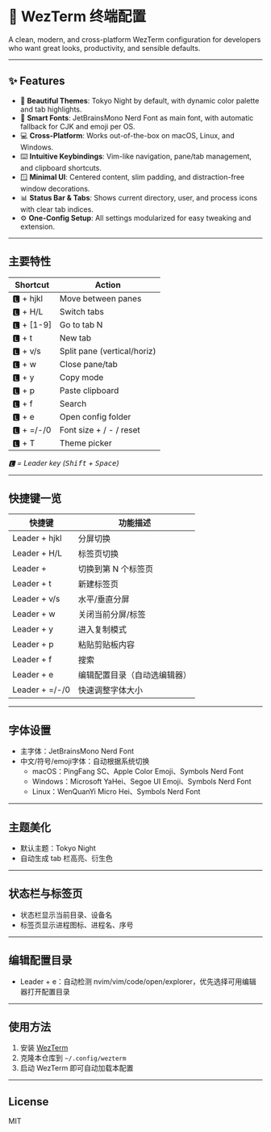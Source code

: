 # 🌈 WezTerm 终端配置

A clean, modern, and cross-platform WezTerm configuration
for developers who want great looks,
productivity, and sensible defaults.

---

## ✨ Features

- 🎨 **Beautiful Themes**:
  Tokyo Night by default, with dynamic color palette and tab highlights.
- 📝 **Smart Fonts**:
  JetBrainsMono Nerd Font as main font,
  with automatic fallback for CJK and emoji per OS.
- 💻 **Cross-Platform**:
  Works out-of-the-box on macOS, Linux, and Windows.
- ⌨️ **Intuitive Keybindings**:
  Vim-like navigation, pane/tab management, and clipboard shortcuts.
- 🪟 **Minimal UI**:
  Centered content, slim padding, and distraction-free window decorations.
- 📊 **Status Bar & Tabs**:
  Shows current directory, user, and process icons with clear tab indices.
- ⚙️ **One-Config Setup**:
  All settings modularized for easy tweaking and extension.

---

## 主要特性

| Shortcut  | Action                      |
| --------- | --------------------------- |
| 🅻 + hjkl  | Move between panes          |
| 🅻 + H/L   | Switch tabs                 |
| 🅻 + [1-9] | Go to tab N                 |
| 🅻 + t     | New tab                     |
| 🅻 + v/s   | Split pane (vertical/horiz) |
| 🅻 + w     | Close pane/tab              |
| 🅻 + y     | Copy mode                   |
| 🅻 + p     | Paste clipboard             |
| 🅻 + f     | Search                      |
| 🅻 + e     | Open config folder          |
| 🅻 + =/-/0 | Font size + / - / reset     |
| 🅻 + T     | Theme picker                |

_🅻 = Leader key (<kbd>Shift</kbd> + <kbd>Space</kbd>)_

---

## 快捷键一览

| 快捷键            | 功能描述                     |
| ----------------- | ---------------------------- |
| Leader + hjkl     | 分屏切换                     |
| Leader + H/L      | 标签页切换                   |
| Leader + <Number> | 切换到第 N 个标签页          |
| Leader + t        | 新建标签页                   |
| Leader + v/s      | 水平/垂直分屏                |
| Leader + w        | 关闭当前分屏/标签            |
| Leader + y        | 进入复制模式                 |
| Leader + p        | 粘贴剪贴板内容               |
| Leader + f        | 搜索                         |
| Leader + e        | 编辑配置目录（自动选编辑器） |
| Leader + =/-/0    | 快速调整字体大小             |

---

## 字体设置
- 主字体：JetBrainsMono Nerd Font
- 中文/符号/emoji字体：自动根据系统切换
  - macOS：PingFang SC、Apple Color Emoji、Symbols Nerd Font
  - Windows：Microsoft YaHei、Segoe UI Emoji、Symbols Nerd Font
  - Linux：WenQuanYi Micro Hei、Symbols Nerd Font

---

## 主题美化
- 默认主题：Tokyo Night
- 自动生成 tab 栏高亮、衍生色

---

## 状态栏与标签页
- 状态栏显示当前目录、设备名
- 标签页显示进程图标、进程名、序号

---

## 编辑配置目录
- Leader + e：自动检测 nvim/vim/code/open/explorer，优先选择可用编辑器打开配置目录

---

## 使用方法
1. 安装 [WezTerm](https://wezfurlong.org/wezterm/)
2. 克隆本仓库到 `~/.config/wezterm`
3. 启动 WezTerm 即可自动加载本配置

---

## License
MIT
